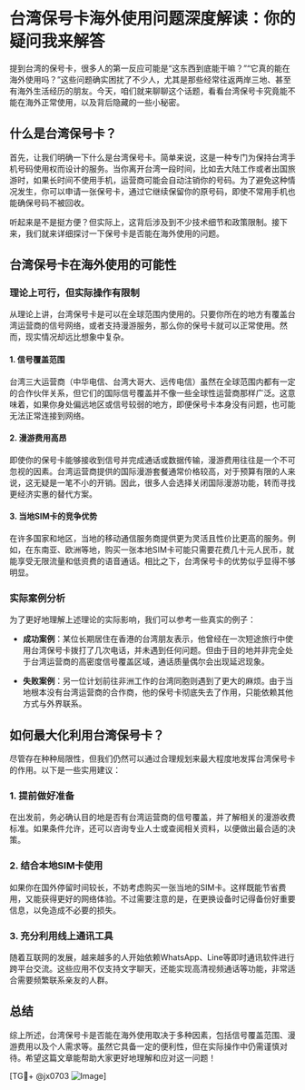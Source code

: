 # 台湾保号卡海外使用问题深度解读：你的疑问我来解答

提到台湾的保号卡，很多人的第一反应可能是“这东西到底能干嘛？”“它真的能在海外使用吗？”这些问题确实困扰了不少人，尤其是那些经常往返两岸三地、甚至有海外生活经历的朋友。今天，咱们就来聊聊这个话题，看看台湾保号卡究竟能不能在海外正常使用，以及背后隐藏的一些小秘密。

## 什么是台湾保号卡？

首先，让我们明确一下什么是台湾保号卡。简单来说，这是一种专门为保持台湾手机号码使用权而设计的服务。当你离开台湾一段时间，比如去大陆工作或者出国旅游时，如果长时间不使用手机，运营商可能会自动注销你的号码。为了避免这种情况发生，你可以申请一张保号卡，通过它继续保留你的原号码，即使不常用手机也能确保号码不被回收。

听起来是不是挺方便？但实际上，这背后涉及到不少技术细节和政策限制。接下来，我们就来详细探讨一下保号卡是否能在海外使用的问题。

## 台湾保号卡在海外使用的可能性

### 理论上可行，但实际操作有限制

从理论上讲，台湾保号卡是可以在全球范围内使用的。只要你所在的地方有覆盖台湾运营商的信号网络，或者支持漫游服务，那么你的保号卡就可以正常使用。然而，现实情况却远比想象中复杂。

#### 1. **信号覆盖范围**
   台湾三大运营商（中华电信、台湾大哥大、远传电信）虽然在全球范围内都有一定的合作伙伴关系，但它们的国际信号覆盖并不像一些全球性运营商那样广泛。这意味着，如果你身处偏远地区或信号较弱的地方，即便保号卡本身没有问题，也可能无法正常连接到网络。

#### 2. **漫游费用高昂**
   即使你的保号卡能够接收到信号并完成通话或数据传输，漫游费用往往是一个不可忽视的因素。台湾运营商提供的国际漫游套餐通常价格较高，对于预算有限的人来说，这无疑是一笔不小的开销。因此，很多人会选择关闭国际漫游功能，转而寻找更经济实惠的替代方案。

#### 3. **当地SIM卡的竞争优势**
   在许多国家和地区，当地的移动通信服务商提供更为灵活且性价比更高的服务。例如，在东南亚、欧洲等地，购买一张本地SIM卡可能只需要花费几十元人民币，就能享受无限流量和低资费的语音通话。相比之下，台湾保号卡的优势似乎显得不够明显。

### 实际案例分析
为了更好地理解上述理论的实际影响，我们可以参考一些真实的例子：

- **成功案例**：某位长期居住在香港的台湾朋友表示，他曾经在一次短途旅行中使用台湾保号卡拨打了几次电话，并未遇到任何问题。但由于目的地并非完全处于台湾运营商的高密度信号覆盖区域，通话质量偶尔会出现延迟现象。
  
- **失败案例**：另一位计划前往非洲工作的台湾同胞则遇到了更大的麻烦。由于当地根本没有台湾运营商的合作商，他的保号卡彻底失去了作用，只能依赖其他方式与外界联系。

## 如何最大化利用台湾保号卡？

尽管存在种种局限性，但我们仍然可以通过合理规划来最大程度地发挥台湾保号卡的作用。以下是一些实用建议：

### 1. **提前做好准备**
   在出发前，务必确认目的地是否有台湾运营商的信号覆盖，并了解相关的漫游收费标准。如果条件允许，还可以咨询专业人士或查阅相关资料，以便做出最合适的决策。

### 2. **结合本地SIM卡使用**
   如果你在国外停留时间较长，不妨考虑购买一张当地的SIM卡。这样既能节省费用，又能获得更好的网络体验。不过需要注意的是，在更换设备时记得备份好重要信息，以免造成不必要的损失。

### 3. **充分利用线上通讯工具**
   随着互联网的发展，越来越多的人开始依赖WhatsApp、Line等即时通讯软件进行跨平台交流。这些应用不仅支持文字聊天，还能实现高清视频通话等功能，非常适合需要频繁联系亲友的人群。

## 总结

综上所述，台湾保号卡是否能在海外使用取决于多种因素，包括信号覆盖范围、漫游费用以及个人需求等。虽然它具备一定的便利性，但在实际操作中仍需谨慎对待。希望这篇文章能帮助大家更好地理解和应对这一问题！

[TG💪+ @jx0703 ![Image](https://github.com/user-attachments/assets/dbca1d08-cadb-493c-b0ec-ad6f7a83f270)]
